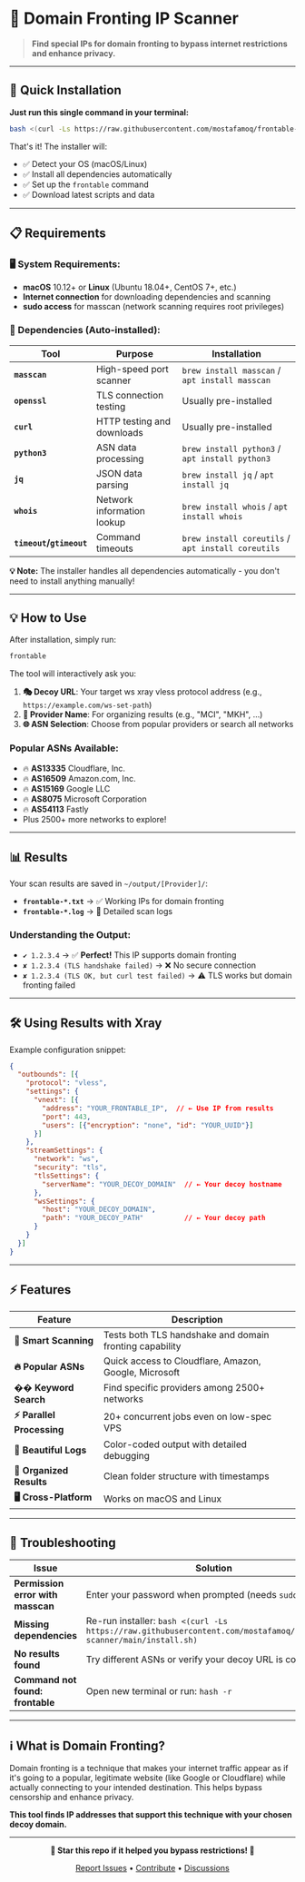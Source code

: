 # 🎯 Domain Fronting IP Scanner

> **Find special IPs for domain fronting to bypass internet restrictions and enhance privacy.**

---

## 🚀 **Quick Installation**

**Just run this single command in your terminal:**

```bash
bash <(curl -Ls https://raw.githubusercontent.com/mostafamoq/frontable-scanner/main/install.sh)
```

That's it! The installer will:
- ✅ Detect your OS (macOS/Linux) 
- ✅ Install all dependencies automatically
- ✅ Set up the `frontable` command
- ✅ Download latest scripts and data

---

## 📋 **Requirements**

### **🖥️ System Requirements:**
- **macOS** 10.12+ or **Linux** (Ubuntu 18.04+, CentOS 7+, etc.)
- **Internet connection** for downloading dependencies and scanning
- **sudo access** for masscan (network scanning requires root privileges)

### **🔧 Dependencies (Auto-installed):**
| Tool | Purpose | Installation |
|------|---------|--------------|
| **`masscan`** | High-speed port scanner | `brew install masscan` / `apt install masscan` |
| **`openssl`** | TLS connection testing | Usually pre-installed |
| **`curl`** | HTTP testing and downloads | Usually pre-installed |
| **`python3`** | ASN data processing | `brew install python3` / `apt install python3` |
| **`jq`** | JSON data parsing | `brew install jq` / `apt install jq` |
| **`whois`** | Network information lookup | `brew install whois` / `apt install whois` |
| **`timeout`/`gtimeout`** | Command timeouts | `brew install coreutils` / `apt install coreutils` |

**💡 Note:** The installer handles all dependencies automatically - you don't need to install anything manually!

---

## 💡 **How to Use**

After installation, simply run:

```bash
frontable
```

The tool will interactively ask you:

1. **🎭 Decoy URL**: Your target ws xray vless protocol address (e.g., `https://example.com/ws-set-path`)
2. **🏢 Provider Name**: For organizing results (e.g., "MCI", "MKH", ...)  
3. **🌐 ASN Selection**: Choose from popular providers or search all networks

### **Popular ASNs Available:**
- 🔥 **AS13335** Cloudflare, Inc.
- 🔥 **AS16509** Amazon.com, Inc. 
- 🔥 **AS15169** Google LLC
- 🔥 **AS8075** Microsoft Corporation
- 🔥 **AS54113** Fastly
- Plus 2500+ more networks to explore!

---

## 📊 **Results**

Your scan results are saved in `~/output/[Provider]/`:

- **`frontable-*.txt`** → ✅ Working IPs for domain fronting
- **`frontable-*.log`** → 📜 Detailed scan logs

### **Understanding the Output:**
- `✔︎ 1.2.3.4` → ✅ **Perfect!** This IP supports domain fronting
- `✘ 1.2.3.4 (TLS handshake failed)` → ❌ No secure connection
- `✘ 1.2.3.4 (TLS OK, but curl test failed)` → ⚠️ TLS works but domain fronting failed

---

## 🛠️ **Using Results with Xray**

Example configuration snippet:

```json
{
  "outbounds": [{
    "protocol": "vless",
    "settings": {
      "vnext": [{
        "address": "YOUR_FRONTABLE_IP",  // ← Use IP from results
        "port": 443,
        "users": [{"encryption": "none", "id": "YOUR_UUID"}]
      }]
    },
    "streamSettings": {
      "network": "ws",
      "security": "tls", 
      "tlsSettings": {
        "serverName": "YOUR_DECOY_DOMAIN"  // ← Your decoy hostname
      },
      "wsSettings": {
        "host": "YOUR_DECOY_DOMAIN",
        "path": "YOUR_DECOY_PATH"          // ← Your decoy path
      }
    }
  }]
}
```

---

## ⚡ **Features**

| Feature | Description |
|---------|-------------|
| **🎯 Smart Scanning** | Tests both TLS handshake and domain fronting capability |
| **🔥 Popular ASNs** | Quick access to Cloudflare, Amazon, Google, Microsoft |
| **�� Keyword Search** | Find specific providers among 2500+ networks |
| **⚡ Parallel Processing** | 20+ concurrent jobs even on low-spec VPS |
| **🎨 Beautiful Logs** | Color-coded output with detailed debugging |
| **📁 Organized Results** | Clean folder structure with timestamps |
| **🖥️ Cross-Platform** | Works on macOS and Linux |

---

## 🐛 **Troubleshooting**

| Issue | Solution |
|-------|----------|
| **Permission error with masscan** | Enter your password when prompted (needs `sudo`) |
| **Missing dependencies** | Re-run installer: `bash <(curl -Ls https://raw.githubusercontent.com/mostafamoq/frontable-scanner/main/install.sh)` |
| **No results found** | Try different ASNs or verify your decoy URL is correct |
| **Command not found: frontable** | Open new terminal or run: `hash -r` |

---

## ℹ️ **What is Domain Fronting?**

Domain fronting is a technique that makes your internet traffic appear as if it's going to a popular, legitimate website (like Google or Cloudflare) while actually connecting to your intended destination. This helps bypass censorship and enhance privacy.

**This tool finds IP addresses that support this technique with your chosen decoy domain.**

---

<div align="center">

**🌟 Star this repo if it helped you bypass restrictions! 🌟**

[Report Issues](../../issues) • [Contribute](../../pulls) • [Discussions](../../discussions)

</div> 